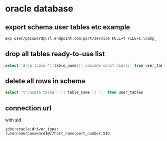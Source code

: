 # oracle database

## export schema user tables etc example

```bash
exp user/password@url.endpoint.com:port/service FULL=Y FILE=C:\dump_
```

## drop all tables ready-to-use list

```sql
select 'drop table '||table_name||' cascade constraints;' from user_tables;
```

## delete all rows in schema

```sql
select 'truncate table ' || table_name || ';' from user_tables
```

## connection url

with sid

```jdbc:oracle:driver_type:[username/password]@//host_name:port_number:SID```

